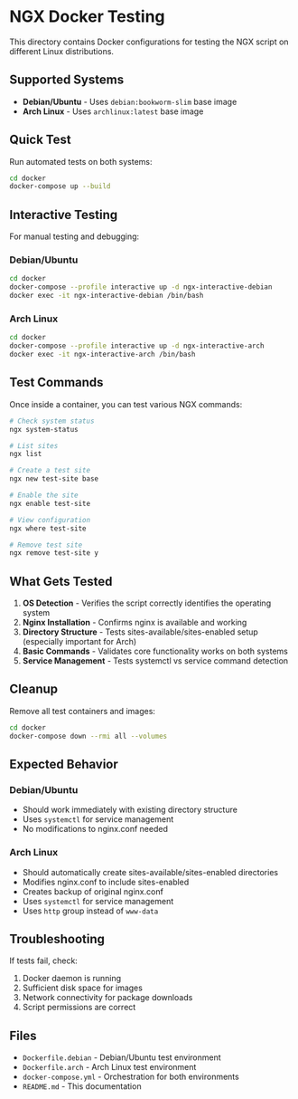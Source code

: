 # NGX Docker Testing

This directory contains Docker configurations for testing the NGX script on different Linux distributions.

## Supported Systems

- **Debian/Ubuntu** - Uses `debian:bookworm-slim` base image
- **Arch Linux** - Uses `archlinux:latest` base image

## Quick Test

Run automated tests on both systems:

```bash
cd docker
docker-compose up --build
```

## Interactive Testing

For manual testing and debugging:

### Debian/Ubuntu
```bash
cd docker
docker-compose --profile interactive up -d ngx-interactive-debian
docker exec -it ngx-interactive-debian /bin/bash
```

### Arch Linux
```bash
cd docker
docker-compose --profile interactive up -d ngx-interactive-arch
docker exec -it ngx-interactive-arch /bin/bash
```

## Test Commands

Once inside a container, you can test various NGX commands:

```bash
# Check system status
ngx system-status

# List sites
ngx list

# Create a test site
ngx new test-site base

# Enable the site
ngx enable test-site

# View configuration
ngx where test-site

# Remove test site
ngx remove test-site y
```

## What Gets Tested

1. **OS Detection** - Verifies the script correctly identifies the operating system
2. **Nginx Installation** - Confirms nginx is available and working
3. **Directory Structure** - Tests sites-available/sites-enabled setup (especially important for Arch)
4. **Basic Commands** - Validates core functionality works on both systems
5. **Service Management** - Tests systemctl vs service command detection

## Cleanup

Remove all test containers and images:

```bash
cd docker
docker-compose down --rmi all --volumes
```

## Expected Behavior

### Debian/Ubuntu
- Should work immediately with existing directory structure
- Uses `systemctl` for service management
- No modifications to nginx.conf needed

### Arch Linux
- Should automatically create sites-available/sites-enabled directories
- Modifies nginx.conf to include sites-enabled
- Creates backup of original nginx.conf
- Uses `systemctl` for service management
- Uses `http` group instead of `www-data`

## Troubleshooting

If tests fail, check:

1. Docker daemon is running
2. Sufficient disk space for images
3. Network connectivity for package downloads
4. Script permissions are correct

## Files

- `Dockerfile.debian` - Debian/Ubuntu test environment
- `Dockerfile.arch` - Arch Linux test environment  
- `docker-compose.yml` - Orchestration for both environments
- `README.md` - This documentation
